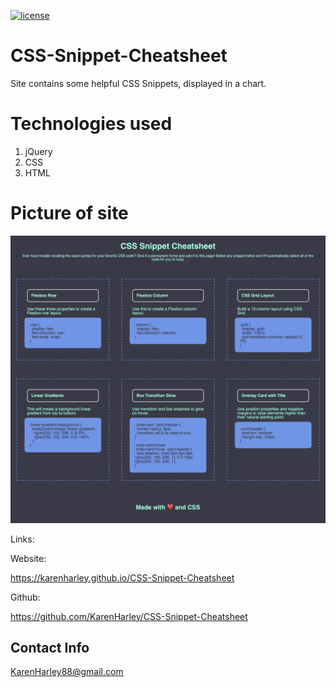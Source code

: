 [![license](https://img.shields.io/github/license/DAVFoundation/captain-n3m0.svg?style=flat-square)](https://github.com/DAVFoundation/captain-n3m0/blob/master/LICENSE)
# CSS-Snippet-Cheatsheet


Site contains some helpful CSS Snippets, displayed in a chart. 

# Technologies used

1. jQuery
2. CSS
3. HTML

# Picture of site

![Webiste pic](./pic/pic.png)

Links:

Website:

https://karenharley.github.io/CSS-Snippet-Cheatsheet

Github:

https://github.com/KarenHarley/CSS-Snippet-Cheatsheet

## Contact Info 

KarenHarley88@gmail.com

